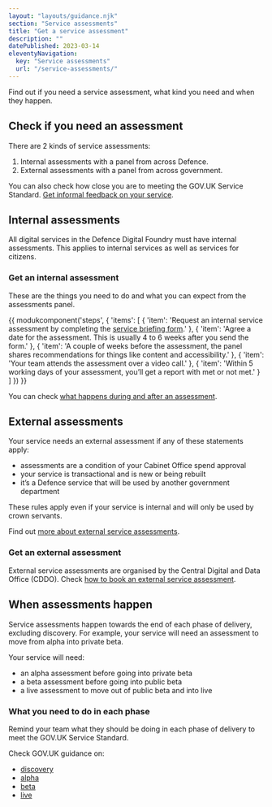 ```yaml
---
layout: "layouts/guidance.njk"
section: "Service assessments"
title: "Get a service assessment"
description: ""
datePublished: 2023-03-14
eleventyNavigation:
  key: "Service assessments"
  url: "/service-assessments/"
---
```



Find out if you need a service assessment, what kind you need and when they happen.

## Check if you need an assessment

There are 2 kinds of service assessments: 

1. Internal assessments with a panel from across Defence.
2. External assessments with a panel from across government.

You can also check how close you are to meeting the GOV.UK Service Standard. [Get informal feedback on your service](/service-assessments/get-feedback-on-your-service).

## Internal assessments

All digital services in the Defence Digital Foundry must have internal assessments. This applies to internal services as well as services for citizens.

### Get an internal assessment

These are the things you need to do and what you can expect from the assessments panel. 

{{ modukcomponent('steps', {
  'items': [
    {
      'item': 'Request an internal service assessment by completing the <a href="">service briefing form</a>.' 
    },
    {
      'item': 'Agree a date for the assessment. This is usually 4 to 6 weeks after you send the form.'
    },
    {
      'item': 'A couple of weeks before the assessment, the panel shares recommendations for things like content and accessibility.'
    },
    {
      'item': 'Your team attends the assessment over a video call.'
    },
    {
      'item': 'Within 5 working days of your assessment, you’ll get a report with met or not met.'
    }
  ]
}) }}

You can check [what happens during and after an assessment](/service-assessments/what-to-expect). 


## External assessments 

Your service needs an external assessment if any of these statements apply:  

- assessments are a condition of your Cabinet Office spend approval
- your service is transactional and is new or being rebuilt 
- it’s a Defence service that will be used by another government department

These rules apply even if your service is internal and will only be used by crown servants.

Find out [more about external service assessments]().

### Get an external assessment

External service assessments are organised by the Central Digital and Data Office (CDDO). Check [how to book an external service assessment]().


## When assessments happen 

Service assessments happen towards the end of each phase of delivery, excluding discovery. For example, your service will need an assessment to move from alpha into private beta.

Your service will need:

- an alpha assessment before going into private beta
- a beta assessment before going into public beta
- a live assessment to move out of public beta and into live

### What you need to do in each phase

Remind your team what they should be doing in each phase of delivery to meet the GOV.UK Service Standard. 

Check GOV.UK guidance on:

- [discovery](https://www.gov.uk/service-manual/agile-delivery/how-the-discovery-phase-works)
- [alpha](https://www.gov.uk/service-manual/agile-delivery/how-the-alpha-phase-works) 
- [beta](https://www.gov.uk/service-manual/agile-delivery/how-the-beta-phase-works) 
- [live](https://www.gov.uk/service-manual/agile-delivery/how-the-live-phase-works)






